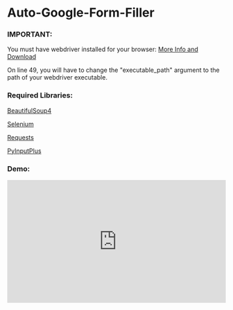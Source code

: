 # Auto-Google-Form-Filler

### IMPORTANT:

You must have webdriver installed for your browser:
[More Info and Download](https://www.selenium.dev/documentation/en/webdriver/driver_requirements/#quick-reference)

On line 49, you will have to change the "executable_path" argument to the path of your webdriver executable.

### Required Libraries:

[BeautifulSoup4](https://pypi.org/project/beautifulsoup4/)

[Selenium](https://pypi.org/project/selenium/)

[Requests](https://pypi.org/project/requests/)

[PyInputPlus](https://pypi.org/project/PyInputPlus/)

### Demo:


<div style="width:100%;height:0px;position:relative;padding-bottom:56.250%;"><iframe src="https://streamable.com/e/rjqd4r" frameborder="0" width="100%" height="100%" allowfullscreen style="width:100%;height:100%;position:absolute;left:0px;top:0px;overflow:hidden;"></iframe></div>
